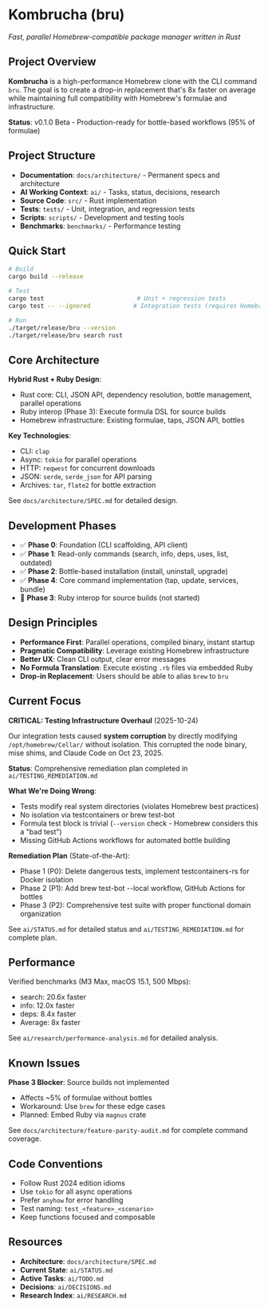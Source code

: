 # Kombrucha (bru)

*Fast, parallel Homebrew-compatible package manager written in Rust*

## Project Overview

**Kombrucha** is a high-performance Homebrew clone with the CLI command `bru`. The goal is to create a drop-in replacement that's 8x faster on average while maintaining full compatibility with Homebrew's formulae and infrastructure.

**Status**: v0.1.0 Beta - Production-ready for bottle-based workflows (95% of formulae)

## Project Structure

- **Documentation**: `docs/architecture/` - Permanent specs and architecture
- **AI Working Context**: `ai/` - Tasks, status, decisions, research
- **Source Code**: `src/` - Rust implementation
- **Tests**: `tests/` - Unit, integration, and regression tests
- **Scripts**: `scripts/` - Development and testing tools
- **Benchmarks**: `benchmarks/` - Performance testing

## Quick Start

```bash
# Build
cargo build --release

# Test
cargo test                          # Unit + regression tests
cargo test -- --ignored            # Integration tests (requires Homebrew)

# Run
./target/release/bru --version
./target/release/bru search rust
```

## Core Architecture

**Hybrid Rust + Ruby Design**:
- Rust core: CLI, JSON API, dependency resolution, bottle management, parallel operations
- Ruby interop (Phase 3): Execute formula DSL for source builds
- Homebrew infrastructure: Existing formulae, taps, JSON API, bottles

**Key Technologies**:
- CLI: `clap`
- Async: `tokio` for parallel operations
- HTTP: `reqwest` for concurrent downloads
- JSON: `serde`, `serde_json` for API parsing
- Archives: `tar`, `flate2` for bottle extraction

See `docs/architecture/SPEC.md` for detailed design.

## Development Phases

- ✅ **Phase 0**: Foundation (CLI scaffolding, API client)
- ✅ **Phase 1**: Read-only commands (search, info, deps, uses, list, outdated)
- ✅ **Phase 2**: Bottle-based installation (install, uninstall, upgrade)
- ✅ **Phase 4**: Core command implementation (tap, update, services, bundle)
- 🔴 **Phase 3**: Ruby interop for source builds (not started)

## Design Principles

- **Performance First**: Parallel operations, compiled binary, instant startup
- **Pragmatic Compatibility**: Leverage existing Homebrew infrastructure
- **Better UX**: Clean CLI output, clear error messages
- **No Formula Translation**: Execute existing `.rb` files via embedded Ruby
- **Drop-in Replacement**: Users should be able to alias `brew` to `bru`

## Current Focus

**CRITICAL: Testing Infrastructure Overhaul** (2025-10-24)

Our integration tests caused **system corruption** by directly modifying `/opt/homebrew/Cellar/` without isolation. This corrupted the node binary, mise shims, and Claude Code on Oct 23, 2025.

**Status**: Comprehensive remediation plan completed in `ai/TESTING_REMEDIATION.md`

**What We're Doing Wrong**:
- Tests modify real system directories (violates Homebrew best practices)
- No isolation via testcontainers or brew test-bot
- Formula test block is trivial (`--version` check - Homebrew considers this a "bad test")
- Missing GitHub Actions workflows for automated bottle building

**Remediation Plan** (State-of-the-Art):
- Phase 1 (P0): Delete dangerous tests, implement testcontainers-rs for Docker isolation
- Phase 2 (P1): Add brew test-bot --local workflow, GitHub Actions for bottles
- Phase 3 (P2): Comprehensive test suite with proper functional domain organization

See `ai/STATUS.md` for detailed status and `ai/TESTING_REMEDIATION.md` for complete plan.

## Performance

Verified benchmarks (M3 Max, macOS 15.1, 500 Mbps):
- search: 20.6x faster
- info: 12.0x faster
- deps: 8.4x faster
- Average: 8x faster

See `ai/research/performance-analysis.md` for detailed analysis.

## Known Issues

**Phase 3 Blocker**: Source builds not implemented
- Affects ~5% of formulae without bottles
- Workaround: Use `brew` for these edge cases
- Planned: Embed Ruby via `magnus` crate

See `docs/architecture/feature-parity-audit.md` for complete command coverage.

## Code Conventions

- Follow Rust 2024 edition idioms
- Use `tokio` for all async operations
- Prefer `anyhow` for error handling
- Test naming: `test_<feature>_<scenario>`
- Keep functions focused and composable

## Resources

- **Architecture**: `docs/architecture/SPEC.md`
- **Current State**: `ai/STATUS.md`
- **Active Tasks**: `ai/TODO.md`
- **Decisions**: `ai/DECISIONS.md`
- **Research Index**: `ai/RESEARCH.md`
